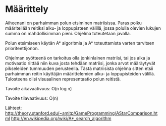 # Määrittely #

Aiheenani on parhaimman polun etsiminen matriisissa. Paras polku määritellään reitiksi alku- ja loppupisteen välillä, jossa polulla olevien lukujen summa on mahdollisimman pieni. Ohjelma toteutetaan javalla.


Polun etsimiseen käytän A* algoritmia ja A* toteuttamista varten tarvitsen prioriteettijonon.


Ohjelman syötteenä on tarkoitus olla jonkinlainen matriisi, tai jos aika ja motivaatio riittää niin kuva josta tehdään matriisi, jonka arvot määräytyvät pikseleiden tummuuden perusteella. Tästä matriisista ohjelma sitten etsii parhaimman reitin käyttäjän määrittelemien alku- ja loppupisteiden välillä. Tulosteena olisi visuaalinen representaatio polun reitistä.

Tavoite aikavaativuus: O(n log n)

Tavoite tilavaativuus: O(n)

Lähteet:
http://theory.stanford.edu/~amitp/GameProgramming/AStarComparison.html
http://en.wikipedia.org/wiki/A*_search_algorithm